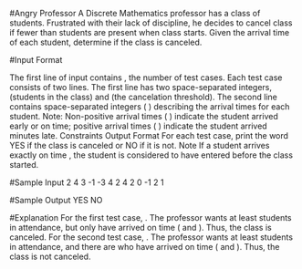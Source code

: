 #Angry Professor
A Discrete Mathematics professor has a class of students. Frustrated with their lack of discipline, he
decides to cancel class if fewer than students are present when class starts.
Given the arrival time of each student, determine if the class is canceled.

#Input Format

The first line of input contains , the number of test cases.
Each test case consists of two lines. The first line has two space-separated integers, (students in the class)
and (the cancelation threshold). The second line contains space-separated integers ( )
describing the arrival times for each student.
Note: Non-positive arrival times ( ) indicate the student arrived early or on time; positive arrival
times ( ) indicate the student arrived minutes late.
Constraints
Output Format
For each test case, print the word YES if the class is canceled or NO if it is not.
Note
If a student arrives exactly on time , the student is considered to have entered before the class
started.

#Sample Input
2
4 3
-1 -3 4 2
4 2
0 -1 2 1

#Sample Output
YES
NO

#Explanation
For the first test case, . The professor wants at least students in attendance, but only have
arrived on time ( and ). Thus, the class is canceled.
For the second test case, . The professor wants at least students in attendance, and there are
who have arrived on time ( and ). Thus, the class is not canceled.